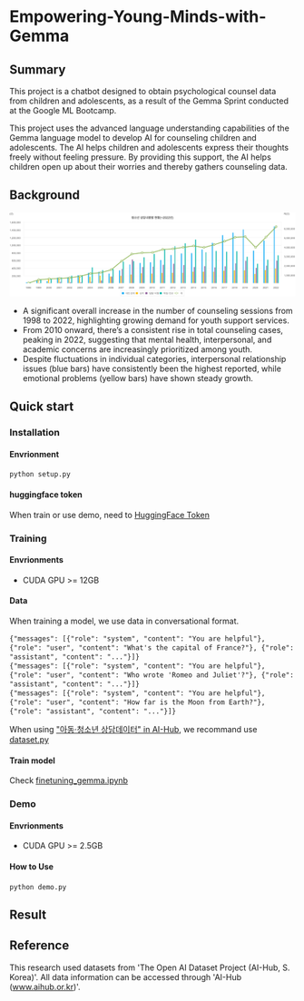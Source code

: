 # Empowering-Young-Minds-with-Gemma

## Summary
This project is a chatbot designed to obtain psychological counsel data from children and adolescents, as a result of the Gemma Sprint conducted at the Google ML Bootcamp.

This project uses the advanced language understanding capabilities of the Gemma language model to develop AI for counseling children and adolescents. The AI helps children and adolescents express their thoughts freely without feeling pressure. By providing this support, the AI helps children open up about their worries and thereby gathers counseling data.

## Background
![Current status of youth counseling by content (~2022)](./images/chart160001_1Img.png)
- A significant overall increase in the number of counseling sessions from 1998 to 2022, highlighting growing demand for youth support services.
- From 2010 onward, there’s a consistent rise in total counseling cases, peaking in 2022, suggesting that mental health, interpersonal, and academic concerns are increasingly prioritized among youth.
- Despite fluctuations in individual categories, interpersonal relationship issues (blue bars) have consistently been the highest reported, while emotional problems (yellow bars) have shown steady growth.

## Quick start

### Installation
#### Envrionment
```
python setup.py
```
#### huggingface token
When train or use demo, need to [HuggingFace Token](https://huggingface.co/settings/token)

### Training
#### Envrionments
- CUDA GPU >= 12GB

#### Data
When training a model, we use data in conversational format.
```
{"messages": [{"role": "system", "content": "You are helpful"}, {"role": "user", "content": "What's the capital of France?"}, {"role": "assistant", "content": "..."}]}
{"messages": [{"role": "system", "content": "You are helpful"}, {"role": "user", "content": "Who wrote 'Romeo and Juliet'?"}, {"role": "assistant", "content": "..."}]}
{"messages": [{"role": "system", "content": "You are helpful"}, {"role": "user", "content": "How far is the Moon from Earth?"}, {"role": "assistant", "content": "..."}]}
```
When using ["아동·청소년 상담데이터" in AI-Hub](https://www.aihub.or.kr/aihubdata/data/view.do?currMenu=115&topMenu=100&aihubDataSe=data&dataSetSn=71680), we recommand use [dataset.py](./tools/dataset.py)

#### Train model
Check [finetuning_gemma.ipynb](./finetuning_gemma.ipynb)

### Demo
#### Envrionments
- CUDA GPU >= 2.5GB

#### How to Use
```
python demo.py
```

## Result


## Reference

This research used datasets from 'The Open AI Dataset Project (AI-Hub, S. Korea)'. All data information can be accessed through 'AI-Hub (www.aihub.or.kr)'.
